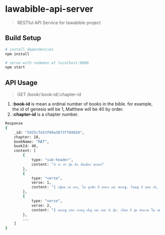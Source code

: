 # lawabible-api-server
> RESTful API Service for lawabible project

## Build Setup

``` bash
# install dependencies
npm install

# serve with nodemon at localhost:8080
npm start

```

## API Usage

> GET /book/:book-id/:chapter-id

1. **:book-id** is mean a ordinal number of books in the bible. for example, the id of genesis will be 1, Matthew will be 40 by order.
2. **:chapter-id** is a chapter number.

``` bash
Response
{
    _id: "5925cfe53f69a3073ff69020",
    chapter: 18,
    bookName: "MAT",
    bookId: 40,
    content: [
        {
            type: "sub-header",
            content: "ป ระ ฮา ปุย นึง บั่นเมือง มะลอง"
        },
        {
            type: "verse",
            verse: 1,
            content: "1 เญือม เซ เยอ, โม ลุกซิก อื ฮอยจ เคะ พะเยซู. ไฮมญ อื ตอก เฮี, มัฮ ปุย ป ระ ไล ฮา ปุย นึง บั่นเมือง มะลอง เงอ? อัฮ เซ ละ อื."
        },
        {
            type: "verse",
            verse: 2,
            content: "2 พะเยซู กอก กวนดุ เอีญ เคะ แตะ ติ ปุย. เกือฮ อื ชุง อักอวน โม เซ."
        },
        ...
    ]
}

```
